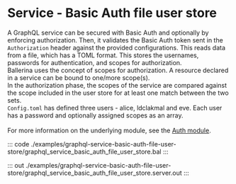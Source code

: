 # Service - Basic Auth file user store

A GraphQL service can be secured with Basic Auth and optionally by
enforcing authorization. Then, it validates the Basic Auth token sent in the
`Authorization` header against the provided configurations. This reads data
from a file, which has a TOML format. This stores the usernames, passwords
for authentication, and scopes for authorization.<br/>
Ballerina uses the concept of scopes for authorization. A resource declared
in a service can be bound to one/more scope(s).<br/>
In the authorization phase, the scopes of the service are compared
against the scope included in the user store for at least one match between
the two sets.<br/>
`Config.toml` has defined three users - alice, ldclakmal and eve. Each user has a
password and optionally assigned scopes as an array.<br/><br/>
For more information on the underlying module,
see the [Auth module](https://docs.central.ballerina.io/ballerina/auth/latest/).


::: code ./examples/graphql-service-basic-auth-file-user-store/graphql_service_basic_auth_file_user_store.bal :::

::: out ./examples/graphql-service-basic-auth-file-user-store/graphql_service_basic_auth_file_user_store.server.out :::